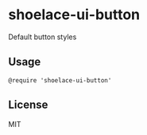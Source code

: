 # shoelace-ui-button

Default button styles

## Usage

  ```stylus
  @require 'shoelace-ui-button'
  ```

## License

MIT
